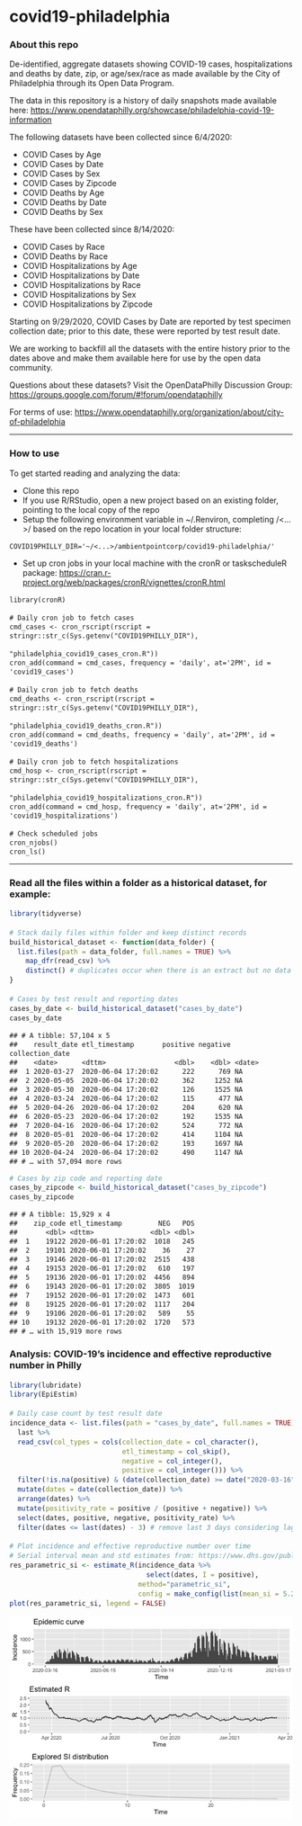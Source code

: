 covid19-philadelphia
================

### About this repo

De-identified, aggregate datasets showing COVID-19 cases,
hospitalizations and deaths by date, zip, or age/sex/race as made
available by the City of Philadelphia through its Open Data Program.

The data in this repository is a history of daily snapshots made
available here:
<https://www.opendataphilly.org/showcase/philadelphia-covid-19-information>

The following datasets have been collected since 6/4/2020:

  - COVID Cases by Age
  - COVID Cases by Date
  - COVID Cases by Sex
  - COVID Cases by Zipcode
  - COVID Deaths by Age
  - COVID Deaths by Date
  - COVID Deaths by Sex

These have been collected since 8/14/2020:

  - COVID Cases by Race
  - COVID Deaths by Race
  - COVID Hospitalizations by Age
  - COVID Hospitalizations by Date
  - COVID Hospitalizations by Race
  - COVID Hospitalizations by Sex
  - COVID Hospitalizations by Zipcode

Starting on 9/29/2020, COVID Cases by Date are reported by test specimen
collection date; prior to this date, these were reported by test result
date.

We are working to backfill all the datasets with the entire history
prior to the dates above and make them available here for use by the
open data community.

Questions about these datasets? Visit the OpenDataPhilly Discussion
Group: <https://groups.google.com/forum/#!forum/opendataphilly>

For terms of use:
<https://www.opendataphilly.org/organization/about/city-of-philadelphia>

-----

### How to use

To get started reading and analyzing the data:

  - Clone this repo
  - If you use R/RStudio, open a new project based on an existing
    folder, pointing to the local copy of the repo
  - Setup the following environment variable in \~/.Renviron, completing
    /\<…\>/ based on the repo location in your local folder structure:

<!-- end list -->

    COVID19PHILLY_DIR='~/<...>/ambientpointcorp/covid19-philadelphia/'

  - Set up cron jobs in your local machine with the cronR or
    taskscheduleR package:
    <https://cran.r-project.org/web/packages/cronR/vignettes/cronR.html>

<!-- end list -->

    library(cronR)
    
    # Daily cron job to fetch cases
    cmd_cases <- cron_rscript(rscript = stringr::str_c(Sys.getenv("COVID19PHILLY_DIR"),
                                                 "philadelphia_covid19_cases_cron.R"))
    cron_add(command = cmd_cases, frequency = 'daily', at='2PM', id = 'covid19_cases')
    
    # Daily cron job to fetch deaths
    cmd_deaths <- cron_rscript(rscript = stringr::str_c(Sys.getenv("COVID19PHILLY_DIR"),
                                                       "philadelphia_covid19_deaths_cron.R"))
    cron_add(command = cmd_deaths, frequency = 'daily', at='2PM', id = 'covid19_deaths')
    
    # Daily cron job to fetch hospitalizations
    cmd_hosp <- cron_rscript(rscript = stringr::str_c(Sys.getenv("COVID19PHILLY_DIR"),
                                                       "philadelphia_covid19_hospitalizations_cron.R"))
    cron_add(command = cmd_hosp, frequency = 'daily', at='2PM', id = 'covid19_hospitalizations')
    
    # Check scheduled jobs
    cron_njobs()
    cron_ls()

-----

### Read all the files within a folder as a historical dataset, for example:

``` r
library(tidyverse)

# Stack daily files within folder and keep distinct records
build_historical_dataset <- function(data_folder) {
  list.files(path = data_folder, full.names = TRUE) %>%
    map_dfr(read_csv) %>%
    distinct() # duplicates occur when there is an extract but no data update
}

# Cases by test result and reporting dates
cases_by_date <- build_historical_dataset("cases_by_date")
cases_by_date
```

    ## # A tibble: 57,104 x 5
    ##    result_date etl_timestamp       positive negative collection_date
    ##    <date>      <dttm>                 <dbl>    <dbl> <date>         
    ##  1 2020-03-27  2020-06-04 17:20:02      222      769 NA             
    ##  2 2020-05-05  2020-06-04 17:20:02      362     1252 NA             
    ##  3 2020-05-30  2020-06-04 17:20:02      126     1525 NA             
    ##  4 2020-03-24  2020-06-04 17:20:02      115      477 NA             
    ##  5 2020-04-26  2020-06-04 17:20:02      204      620 NA             
    ##  6 2020-05-23  2020-06-04 17:20:02      192     1535 NA             
    ##  7 2020-04-16  2020-06-04 17:20:02      524      772 NA             
    ##  8 2020-05-01  2020-06-04 17:20:02      414     1104 NA             
    ##  9 2020-05-20  2020-06-04 17:20:02      193     1697 NA             
    ## 10 2020-04-24  2020-06-04 17:20:02      490     1147 NA             
    ## # … with 57,094 more rows

``` r
# Cases by zip code and reporting date
cases_by_zipcode <- build_historical_dataset("cases_by_zipcode")
cases_by_zipcode
```

    ## # A tibble: 15,929 x 4
    ##    zip_code etl_timestamp         NEG   POS
    ##       <dbl> <dttm>              <dbl> <dbl>
    ##  1    19122 2020-06-01 17:20:02  1018   245
    ##  2    19101 2020-06-01 17:20:02    36    27
    ##  3    19146 2020-06-01 17:20:02  2515   438
    ##  4    19153 2020-06-01 17:20:02   610   197
    ##  5    19136 2020-06-01 17:20:02  4456   894
    ##  6    19143 2020-06-01 17:20:02  3805  1019
    ##  7    19152 2020-06-01 17:20:02  1473   601
    ##  8    19125 2020-06-01 17:20:02  1117   204
    ##  9    19106 2020-06-01 17:20:02   589    55
    ## 10    19132 2020-06-01 17:20:02  1720   573
    ## # … with 15,919 more rows

### Analysis: COVID-19’s incidence and effective reproductive number in Philly

``` r
library(lubridate)
library(EpiEstim)

# Daily case count by test result date
incidence_data <- list.files(path = "cases_by_date", full.names = TRUE) %>% 
  last %>% 
  read_csv(col_types = cols(collection_date = col_character(),
                            etl_timestamp = col_skip(),
                            negative = col_integer(),
                            positive = col_integer())) %>% 
  filter(!is.na(positive) & (date(collection_date) >= date("2020-03-16"))) %>%
  mutate(dates = date(collection_date)) %>%
  arrange(dates) %>%
  mutate(positivity_rate = positive / (positive + negative)) %>%
  select(dates, positive, negative, positivity_rate) %>%
  filter(dates <= last(dates) - 3) # remove last 3 days considering lag in test results

# Plot incidence and effective reproductive number over time
# Serial interval mean and std estimates from: https://www.dhs.gov/publication/st-master-question-list-covid-19
res_parametric_si <- estimate_R(incidence_data %>% 
                                  select(dates, I = positive),
                                method="parametric_si",
                                config = make_config(list(mean_si = 5.29, std_si = 5.32)))
plot(res_parametric_si, legend = FALSE)
```

![](README_files/figure-gfm/unnamed-chunk-2-1.png)<!-- -->

